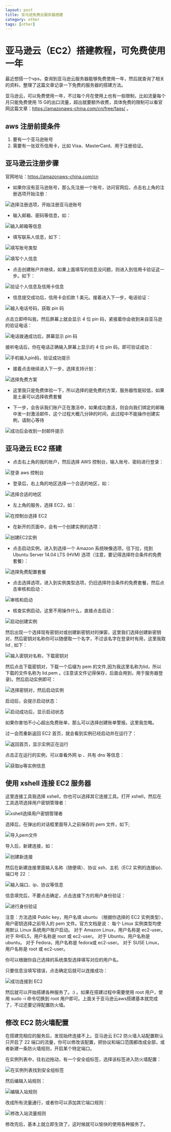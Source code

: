 ```yaml
---
layout: post
title: 亚马逊免费云服务器搭建
category: other
tags: [other]
---
```


# 亚马逊云（EC2）搭建教程，可免费使用一年

​	最近想搭一个vps，查询到亚马逊云服务器能够免费使用一年，然后就查询了相关的资料，整理了这篇文章记录一下免费的服务器的搭建方法。

​	亚马逊云，可以免费使用一年，不过每个月在使用上也有一些限制，比如流量每个月只能免费使用 15 G的出口流量，超出就要额外收费，具体免费的限制可以看官网这篇文章：https://amazonaws-china.com/cn/free/faqs/ 。

## aws 注册前提条件

1. 要有一个亚马逊账号
2. 需要有一张双币信用卡，比如 Visa、MasterCard、用于注册验证。

## 亚马逊云注册步骤

官网地址：https://amazonaws-china.com/cn

- 如果你没有亚马逊账号，那么先注册一个账号，访问官网后，点击右上角的注册选项开始注册：



![选择注册选项，开始注册亚马逊账号](https://ldmyown.github.io\assets\images\2019\amazon-server\aws1.png)

- 输入邮箱、密码等信息，如：

![输入邮箱等信息](https://ldmyown.github.io\assets\images\2019\amazon-server\aws2.png)

- 填写联系人信息，如下：

![填写账号类型](https://ldmyown.github.io\assets\images\2019\amazon-server\aws3.png)

![填写个人信息](https://ldmyown.github.io\assets\images\2019\amazon-server\aws4.png)

- 点击创建账户并继续，如果上面填写的信息没问题，则进入到信用卡验证这一步。如下：

![验证个人信息及信用卡信息](https://ldmyown.github.io\assets\images\2019\amazon-server\aws5.png)

- 信息提交成功后，信用卡会扣款 1 美元。接着进入下一步，电话验证：

![输入电话号码，获取 pin 码](https://ldmyown.github.io\assets\images\2019\amazon-server\aws6.png)

点击立即呼叫我，然后屏幕上就会显示 4 位 pin 码，紧接着你会收到来自亚马逊的验证电话：

![电话拨通成功后，屏幕显示 pin 码](https://ldmyown.github.io\assets\images\2019\amazon-server\aws7.png)

接听电话后，你在电话正确输入屏幕上显示的 4 位 pin 码，即可验证成功：

![手机输入pin码，验证成功提示](https://ldmyown.github.io\assets\images\2019\amazon-server\aws8.png)

- 接着点击继续进入下一步，选择支持计划：

![选择免费方案](https://ldmyown.github.io\assets\images\2019\amazon-server\aws9.png)

- 这里我只是免费体验一下，所以选择的是免费的方案，服务器性能较低，如果是土豪可以选择收费套餐


- 下一步，会告诉我们账户正在激活中，如果成功激活，则会向我们绑定的邮箱中发一封激活邮件，这个过程大概几分钟的时间，此过程中不能操作创建实例，请耐心等待

![成功后会收到一封邮件提示](https://ldmyown.github.io\assets\images\2019\amazon-server\aws10.png)

## 亚马逊云 EC2 搭建

- 点击右上角的我的账户，然后选择 AWS 控制台，输入账号、密码进行登录：

![登录 aws 控制台](https://ldmyown.github.io\assets\images\2019\amazon-server\aws11.png)

- 登录后，右上角的地区选择一个合适的地区，如：

![选择合适的地区](https://ldmyown.github.io\assets\images\2019\amazon-server\aws12.png)

- 左上角的服务，选择 EC2，如：

![在控制台选择 EC2](https://ldmyown.github.io\assets\images\2019\amazon-server\aws13.png)

- 在新开的页面中，会有一个创建实例的选项：

![创建EC2实例](https://ldmyown.github.io\assets\images\2019\amazon-server\aws14.png)

- 点击启动实例，进入到选择一个 Amazon 系统映像选项，往下拉，找到 Ubuntu Server 14.04 LTS (HVM) 选项（注意，要记得选择符合条件的免费套餐）：

![选择免费配置套餐](https://ldmyown.github.io\assets\images\2019\amazon-server\aws15.png)

- 点击选择选项，进入到实例类型选项，仍旧选择符合条件的免费套餐，然后点击审核和启动：

![审核和启动](https://ldmyown.github.io\assets\images\2019\amazon-server\aws16.png)

- 核查实例启动，这里不用操作什么，直接点击启动：

![启动创建实例](https://ldmyown.github.io\assets\images\2019\amazon-server\aws17.png)

然后出现一个选择现有密钥对或创建新密钥对的弹窗，这里我们选择创建新密钥对，然后密钥对名称你可以随便取一个名字，不过该名字在登录时有用，这里我取lid , 如下：

![输入密钥对名称，下载密钥对](https://ldmyown.github.io\assets\images\2019\amazon-server\aws18.png)

然后点击下载密钥对，下载一个后缀为 pem 的文件,因为我这里名称为lid，所以下载的文件名称为 lid.pem 。(注意该文件记得保存，后面会用到，用于服务器登录)。然后启动实例即可：

![选择密钥对，然后启动实例](https://ldmyown.github.io\assets\images\2019\amazon-server\aws19.png)

启动后，会提示启动状态：

![启动成功后，显示启动状态](https://ldmyown.github.io\assets\images\2019\amazon-server\aws20.png)

如果你害怕不小心超出免费账单，那么可以选择创建账单警报。这里我忽略。

过一会而重新返回 EC2 首页，就会看到实例已经启动并在运行了：

![返回首页，显示实例正在运行](https://ldmyown.github.io\assets\images\2019\amazon-server\aws23.png)

点击正在运行的实例，可以查看外网 ip 、共有 dns 等信息：

![获取ip等实例信息](https://ldmyown.github.io\assets\images\2019\amazon-server\aws24.png)

## 使用 xshell 连接 EC2 服务器

这里连接工具我选择 xshell，你也可以选择其它连接工具。打开 xshell，然后在工具选项选择用户密钥管理者：

![xshell选择用户密钥管理者](https://ldmyown.github.io\assets\images\2019\amazon-server\aws21.png)

选择后，在弹出的对话框里面导入之前保存的 pem 文件，如下;

![导入pem文件](https://ldmyown.github.io\assets\images\2019\amazon-server\aws22.png)

导入后，新建连接，如：

![创建新连接](https://ldmyown.github.io\assets\images\2019\amazon-server\aws25.png)

然后在新建连接里面输入名称（随便填）、协议 ssh、主机（EC2 实例的连接ip)、端口号 22 ：

![输入端口、ip、协议等信息](https://ldmyown.github.io\assets\images\2019\amazon-server\aws26.png)

信息填完后，不要点击确定，点击连接下方的用户身份验证：

![进行身份验证](https://ldmyown.github.io\assets\images\2019\amazon-server\aws27.png)

注意：方法选择 Public key，用户名填 ubuntu （根据你选择的 EC2 实例类型），用户密钥选择之前导入的 pem 文件。官方文档是说：
每个 Linux 实例类型均使用默认 Linux 系统用户账户启动。 
对于 Amazon Linux，用户名称是 ec2-user。
对于 RHEL5，用户名称是 root 或 ec2-user。
对于 Ubuntu，用户名称是 ubuntu。
对于 Fedora，用户名称是 fedora或 ec2-user。
对于 SUSE Linux，用户名称是 root 或 ec2-user。

你可以根据你自己选择的系统类型选择填写对应的用户名。

只要信息没填写错误，点击确定后就可以连接成功：

![成功连接到 EC2](https://ldmyown.github.io\assets\images\2019\amazon-server\aws28.png)

然后就可以开始搭建各种服务了。:) 。如果在搭建过程中需要使用 root 用户，使用 sudo -i 命令切换到 root 用户即可。上面关于亚马逊云aws搭建基本就完成了，不过还要记得配置防火墙。

## 修改 EC2 防火墙配置

在搭建完相应的服务后，发现始终连接不上。亚马逊云 EC2 防火墙入站配置默认只开启了 22 端口的流量，你可以修改该配置，把协议和端口范围都改成全部，或者新建一条防火墙规则，开启某个特定端口。

在实例列表中，往右边拖动，有一个安全组标签，选择该标签进入防火墙配置：

![在实例列表找到安全组标签](https://ldmyown.github.io\assets\images\2019\amazon-server\aws29.png)

然后编辑入站规则：

![编辑入站规则](https://ldmyown.github.io\assets\images\2019\amazon-server\aws30.png)

改成所有流量通行，或者你可以添加其它端口规则：

![修改入站流量规则](https://ldmyown.github.io\assets\images\2019\amazon-server\aws31.png)

修改完后，基本上就立即生效了，这时候就可以愉快的使用各种服务了。

